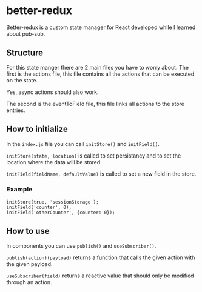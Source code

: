 # better-redux

Better-redux is a custom state manager for React developed while I learned about pub-sub.

## Structure

For this state manger there are 2 main files you have to worry about.
The first is the actions file, this file contains all the actions that can be executed on the state.

Yes, async actions should also work.

The second is the eventToField file, this file links all actions to the store entries.

## How to initialize

In the `index.js` file you can call `initStore()` and `initField()`.

`initStore(state, location)` is called to set persistancy and to set the location where the data will be stored.

`initField(fieldName, defaultValue)` is called to set a new field in the store.

### Example

```
initStore(true, 'sessionStorage');
initField('counter', 0);
initField('otherCounter', {counter: 0});
```

## How to use

In components you can use `publish()` and `useSubscriber()`.

`publish(action)(payload)` returns a function that calls the given action with the given payload.

`useSubscriber(field)` returns a reactive value that should only be modified through an action.

